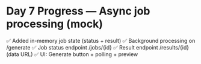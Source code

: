 # Day 7 Progress — Async job processing (mock)

✅ Added in-memory job state (status + result)
✅ Background processing on /generate
✅ Job status endpoint /jobs/{id}
✅ Result endpoint /results/{id} (data URL)
✅ UI: Generate button + polling + preview
